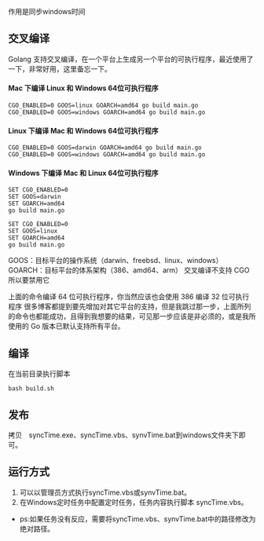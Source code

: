 作用是同步windows时间

## 交叉编译

Golang 支持交叉编译，在一个平台上生成另一个平台的可执行程序，最近使用了一下，非常好用，这里备忘一下。

#### Mac 下编译 Linux 和 Windows 64位可执行程序
~~~ code
CGO_ENABLED=0 GOOS=linux GOARCH=amd64 go build main.go
CGO_ENABLED=0 GOOS=windows GOARCH=amd64 go build main.go
~~~

#### Linux 下编译 Mac 和 Windows 64位可执行程序
~~~ code
CGO_ENABLED=0 GOOS=darwin GOARCH=amd64 go build main.go
CGO_ENABLED=0 GOOS=windows GOARCH=amd64 go build main.go
~~~

#### Windows 下编译 Mac 和 Linux 64位可执行程序
~~~ code
SET CGO_ENABLED=0
SET GOOS=darwin
SET GOARCH=amd64
go build main.go

SET CGO_ENABLED=0
SET GOOS=linux
SET GOARCH=amd64
go build main.go
~~~

GOOS：目标平台的操作系统（darwin、freebsd、linux、windows） 
GOARCH：目标平台的体系架构（386、amd64、arm） 
交叉编译不支持 CGO 所以要禁用它

上面的命令编译 64 位可执行程序，你当然应该也会使用 386 编译 32 位可执行程序 
很多博客都提到要先增加对其它平台的支持，但是我跳过那一步，上面所列的命令也都能成功，且得到我想要的结果，可见那一步应该是非必须的，或是我所使用的 Go 版本已默认支持所有平台。

## 编译

在当前目录执行脚本　
~~~ code
bash build.sh
~~~

## 发布
拷贝　syncTime.exe、syncTime.vbs、synvTime.bat到windows文件夹下即可。

## 运行方式
1. 可以以管理员方式执行syncTime.vbs或synvTime.bat。
2. 在Windows定时任务中配置定时任务，任务内容执行脚本 syncTime.vbs。
* ps:如果任务没有反应，需要将syncTime.vbs、synvTime.bat中的路径修改为绝对路径。

